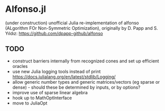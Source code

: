 # Alfonso.jl
(under construction) unofficial Julia re-implementation of alfonso (ALgorithm FOr Non-Symmetric Optimization), originally by D. Papp and S. Yıldız: https://github.com/dpapp-github/alfonso

## TODO
- construct barriers internally from recognized cones and set up efficient oracles
- use new Julia logging tools instead of print https://docs.julialang.org/en/latest/stdlib/Logging/
- allow generic number types and generic matrices/vectors (eg sparse or dense) - should these be determined by inputs, or by options?
- improve use of sparse linear algebra
- hook up to MathOptInterface
- move to JuliaOpt
